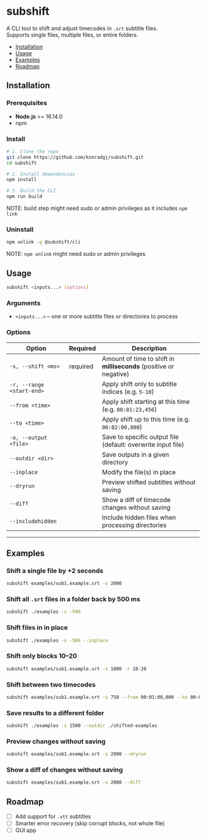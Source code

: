# subshift  
A CLI tool to shift and adjust timecodes in `.srt` subtitle files.  
Supports single files, multiple files, or entire folders.  

- [Installation](#installation)
- [Usage](#usage)
- [Examples](#examples)
- [Roadmap](#roadmap)

## Installation  

### Prerequisites 
- **Node.js** >= 16.14.0
- npm  

### Install
```bash
# 1. Clone the repo
git clone https://github.com/konradgj/subshift.git
cd subshift

# 2. Install dependencies
npm install

# 3. Build the CLI
npm run build
```
NOTE: build step might need sudo or admin privileges as it includes `npm link`

### Uninstall
```bash
npm unlink -g @subshift/cli
```
NOTE: `npm unlink` might need sudo or admin privileges

## Usage  

```bash
subshift <inputs...> [options]
```

### Arguments  
- `<inputs...>` – one or more subtitle files or directories to process  

### Options  

| Option | Required | Description |
|--------|-------|-------------|
| `-s, --shift <ms>` | required | Amount of time to shift in **milliseconds** (positive or negative) |
| `-r, --range <start-end>` |  | Apply shift only to subtitle indices (e.g. `5-10`) |
| `--from <time>` |  | Apply shift starting at this time (e.g. `00:01:23,456`) |
| `--to <time>` |  | Apply shift up to this time (e.g. `00:02:00,000`) |
| `-o, --output <file>` |  | Save to specific output file (default: overwrite input file) |
| `--outdir <dir>` |  | Save outputs in a given directory |
| `--inplace` |  | Modify the file(s) in place |
| `--dryrun` |  | Preview shifted subtitles without saving |
| `--diff` |  | Show a diff of timecode changes without saving |
| `--includehidden` |  | Include hidden files when processing directories |

---

## Examples  

### Shift a single file by +2 seconds  
```bash
subshift examples/sub1.example.srt -s 2000
```

### Shift all `.srt` files in a folder back by 500 ms  
```bash
subshift ./examples -s -500
```
### Shift files in in place  
```bash
subshift ./examples -s -500 --inplace
```

### Shift only blocks 10–20  
```bash
subshift examples/sub1.example.srt -s 1000 -r 10-20
```

### Shift between two timecodes  
```bash
subshift examples/sub1.example.srt -s 750 --from 00:01:00,000 --to 00:02:00,000
```

### Save results to a different folder  
```bash
subshift ./examples -s 1500 --outdir ./shifted-examples
```

### Preview changes without saving  
```bash
subshift examples/sub1.example.srt -s 2000 --dryrun
```

### Show a diff of changes without saving 
```bash
subshift examples/sub1.example.srt -s 2000 --diff
```


## Roadmap  
- [ ] Add support for `.vtt` subtitles  
- [ ] Smarter error recovery (skip corrupt blocks, not whole file)  
- [ ] GUI app  
